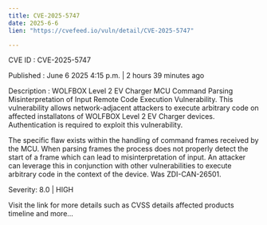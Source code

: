 ```yaml
---
title: CVE-2025-5747
date: 2025-6-6
lien: "https://cvefeed.io/vuln/detail/CVE-2025-5747"

---
```


CVE ID : CVE-2025-5747

Published :  June 6
2025
4:15 p.m. | 2 hours
39 minutes ago

Description : WOLFBOX Level 2 EV Charger MCU Command Parsing Misinterpretation of Input Remote Code Execution Vulnerability. This vulnerability allows network-adjacent attackers to execute arbitrary code on affected installatons of WOLFBOX Level 2 EV Charger devices. Authentication is required to exploit this vulnerability.

The specific flaw exists within the handling of command frames received by the MCU. When parsing frames
the process does not properly detect the start of a frame
which can lead to misinterpretation of input. An attacker can leverage this in conjunction with other vulnerabilities to execute arbitrary code in the context of the device. Was ZDI-CAN-26501.

Severity: 8.0 | HIGH

Visit the link for more details
such as CVSS details
affected products
timeline
and more...
